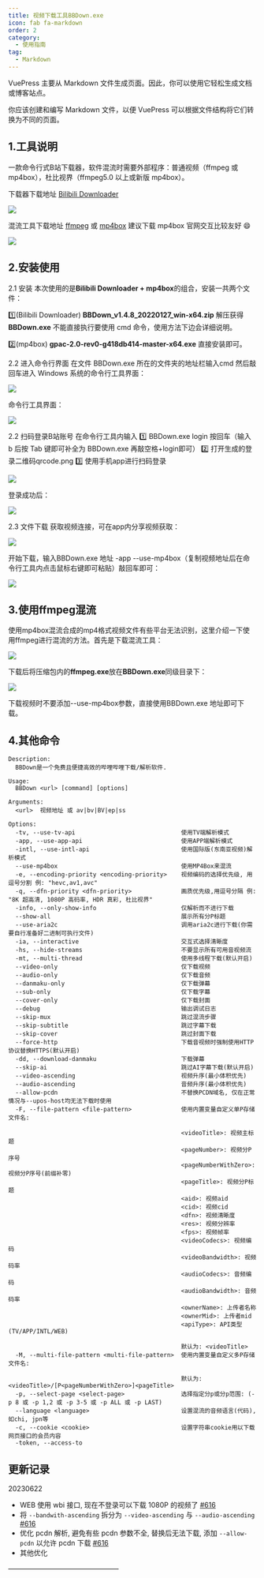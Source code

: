 ```yaml
---
title: 视频下载工具BBDown.exe
icon: fab fa-markdown
order: 2
category:
  - 使用指南
tag:
  - Markdown
---
```


VuePress 主要从 Markdown 文件生成页面。因此，你可以使用它轻松生成文档或博客站点。

你应该创建和编写 Markdown 文件，以便 VuePress 可以根据文件结构将它们转换为不同的页面。

<!-- more -->

## 1.工具说明

一款命令行式B站下载器，软件混流时需要外部程序：普通视频（ffmpeg 或 mp4box），杜比视界（ffmpeg5.0 以上或新版 mp4box）。

下载器下载地址 [Bilibili Downloader](https://github.com/nilaoda/BBDown/releases)

![](https://img-blog.csdnimg.cn/78db0126b800486b938def12ed06d6a2.png#pic_center)


混流工具下载地址 [ffmpeg](https://www.gyan.dev/ffmpeg/builds/) 或 [mp4box](https://gpac.wp.imt.fr/downloads/)  建议下载 mp4box 官网交互比较友好 😄

![](https://img-blog.csdnimg.cn/20c45cd6ee3944ed95f790a2c6a0a571.png#pic_center)

## 2.安装使用

2.1 安装
本次使用的是**Bilibili Downloader + mp4box**的组合，安装一共两个文件：

1️⃣(Bilibili Downloader) **BBDown_v1.4.8_20220127_win-x64.zip** 解压获得 **BBDown.exe** 不能直接执行要使用 cmd 命令，使用方法下边会详细说明。

2️⃣(mp4box) **gpac-2.0-rev0-g418db414-master-x64.exe** 直接安装即可。

2.2 进入命令行界面
在文件 BBDown.exe 所在的文件夹的地址栏输入cmd 然后敲回车进入 Windows 系统的命令行工具界面：

![](https://img-blog.csdnimg.cn/994aa4b5eab94093a5164f4d8309ea4d.png#pic_center)

命令行工具界面：

![](https://img-blog.csdnimg.cn/ee589999bae7478ebc106cb91747929d.png#pic_center)

2.2 扫码登录B站账号
在命令行工具内输入 1️⃣ BBDown.exe login 按回车（输入 b 后按 Tab 键即可补全为 BBDown.exe 再敲空格+login即可） 2️⃣ 打开生成的登录二维码qrcode.png 3️⃣ 使用手机app进行扫码登录

![](https://img-blog.csdnimg.cn/5cb235b3681f4ad9b4a4e3fbca191c63.png#pic_center)

登录成功后：

![](https://img-blog.csdnimg.cn/2ddc361d63c742fdb57f86e107f412be.png#pic_center)

2.3 文件下载
获取视频连接，可在app内分享视频获取：

![](https://img-blog.csdnimg.cn/57641c5d187f4ee79f63b010a079aec9.png#pic_center)


开始下载，输入BBDown.exe 地址 -app --use-mp4box（复制视频地址后在命令行工具内点击鼠标右键即可粘贴）敲回车即可：

![](https://img-blog.csdnimg.cn/54041bc5713f4fe290a9868c8033d3d3.png#pic_center)

## 3.使用ffmpeg混流

使用mp4box混流合成的mp4格式视频文件有些平台无法识别，这里介绍一下使用ffmpeg进行混流的方法。首先是下载混流工具：

![](https://img-blog.csdnimg.cn/e1c88c8e1d4241e6b6d04cf0c834b3e3.png#pic_center)


下载后将压缩包内的**ffmpeg.exe**放在**BBDown.exe**同级目录下：

![](https://img-blog.csdnimg.cn/24ea5538fca7454a936c3023c63d0711.png#pic_center)

下载视频时不要添加--use-mp4box参数，直接使用BBDown.exe 地址即可下载。

## 4.其他命令

```
Description:
  BBDown是一个免费且便捷高效的哔哩哔哩下载/解析软件.

Usage:
  BBDown <url> [command] [options]

Arguments:
  <url>  视频地址 或 av|bv|BV|ep|ss

Options:
  -tv, --use-tv-api                              使用TV端解析模式
  -app, --use-app-api                            使用APP端解析模式
  -intl, --use-intl-api                          使用国际版(东南亚视频)解析模式
  --use-mp4box                                   使用MP4Box来混流
  -e, --encoding-priority <encoding-priority>    视频编码的选择优先级, 用逗号分割 例: "hevc,av1,avc"
  -q, --dfn-priority <dfn-priority>              画质优先级,用逗号分隔 例: "8K 超高清, 1080P 高码率, HDR 真彩, 杜比视界"
  -info, --only-show-info                        仅解析而不进行下载
  --show-all                                     展示所有分P标题
  --use-aria2c                                   调用aria2c进行下载(你需要自行准备好二进制可执行文件)
  -ia, --interactive                             交互式选择清晰度
  -hs, --hide-streams                            不要显示所有可用音视频流
  -mt, --multi-thread                            使用多线程下载(默认开启)
  --video-only                                   仅下载视频
  --audio-only                                   仅下载音频
  --danmaku-only                                 仅下载弹幕
  --sub-only                                     仅下载字幕
  --cover-only                                   仅下载封面
  --debug                                        输出调试日志
  --skip-mux                                     跳过混流步骤
  --skip-subtitle                                跳过字幕下载
  --skip-cover                                   跳过封面下载
  --force-http                                   下载音视频时强制使用HTTP协议替换HTTPS(默认开启)
  -dd, --download-danmaku                        下载弹幕
  --skip-ai                                      跳过AI字幕下载(默认开启)
  --video-ascending                              视频升序(最小体积优先)
  --audio-ascending                              音频升序(最小体积优先)
  --allow-pcdn                                   不替换PCDN域名, 仅在正常情况与--upos-host均无法下载时使用
  -F, --file-pattern <file-pattern>              使用内置变量自定义单P存储文件名:

                                                 <videoTitle>: 视频主标题
                                                 <pageNumber>: 视频分P序号
                                                 <pageNumberWithZero>: 视频分P序号(前缀补零)
                                                 <pageTitle>: 视频分P标题
                                                 <aid>: 视频aid
                                                 <cid>: 视频cid
                                                 <dfn>: 视频清晰度
                                                 <res>: 视频分辨率
                                                 <fps>: 视频帧率
                                                 <videoCodecs>: 视频编码
                                                 <videoBandwidth>: 视频码率
                                                 <audioCodecs>: 音频编码
                                                 <audioBandwidth>: 音频码率
                                                 <ownerName>: 上传者名称
                                                 <ownerMid>: 上传者mid
                                                 <apiType>: API类型(TV/APP/INTL/WEB)

                                                 默认为: <videoTitle>
  -M, --multi-file-pattern <multi-file-pattern>  使用内置变量自定义多P存储文件名:

                                                 默认为: <videoTitle>/[P<pageNumberWithZero>]<pageTitle>
  -p, --select-page <select-page>                选择指定分p或分p范围: (-p 8 或 -p 1,2 或 -p 3-5 或 -p ALL 或 -p LAST)
  --language <language>                          设置混流的音频语言(代码), 如chi, jpn等
  -c, --cookie <cookie>                          设置字符串cookie用以下载网页接口的会员内容
  -token, --access-to
```



## 更新记录

20230622

- WEB 使用 wbi 接口, 现在不登录可以下载 1080P 的视频了 [#616](https://github.com/nilaoda/BBDown/pull/616)
- 将 `--bandwith-ascending` 拆分为 `--video-ascending` 与 `--audio-ascending` [#616](https://github.com/nilaoda/BBDown/pull/616)
- 优化 pcdn 解析, 避免有些 pcdn 参数不全, 替换后无法下载, 添加 `--allow-pcdn` 以允许 pcdn 下载 [#616](https://github.com/nilaoda/BBDown/pull/616)
- 其他优化

————————————————